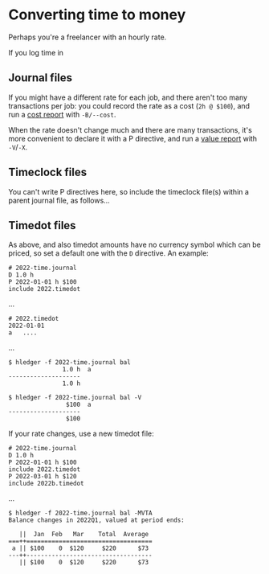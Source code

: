 # Converting time to money

Perhaps you're a freelancer with an hourly rate.

If you log time in

## Journal files

If you might have a different rate for each job, 
and there aren't too many transactions per job:
you could record the rate as a cost (`2h @ $100`),
and run a [cost report](hledger.html#conversion--cost) with `-B/--cost`.

When the rate doesn't change much and there are many transactions,
it's more convenient to declare it with a P directive,
and run a [value report](hledger.html#valuation) with `-V`/`-X`.

## Timeclock files

You can't write P directives here, so include the timeclock file(s)
within a parent journal file, as follows...

## Timedot files

As above, and also timedot amounts have no currency symbol which can be priced,
so set a default one with the `D` directive. An example:

    # 2022-time.journal
    D 1.0 h
    P 2022-01-01 h $100
    include 2022.timedot

...

    # 2022.timedot
    2022-01-01
    a   ....

...

    $ hledger -f 2022-time.journal bal 
                   1.0 h  a
    --------------------
                   1.0 h  

    $ hledger -f 2022-time.journal bal -V
                    $100  a
    --------------------
                    $100  

If your rate changes, use a new timedot file:

    # 2022-time.journal
    D 1.0 h
    P 2022-01-01 h $100
    include 2022.timedot
    P 2022-03-01 h $120
    include 2022b.timedot

...

    $ hledger -f 2022-time.journal bal -MVTA
    Balance changes in 2022Q1, valued at period ends:
    
       ||  Jan  Feb   Mar    Total  Average 
    ===++===================================
     a || $100    0  $120     $220      $73 
    ---++-----------------------------------
       || $100    0  $120     $220      $73 

